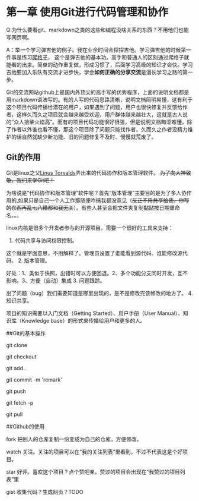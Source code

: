 第一章 使用Git进行代码管理和协作
===

Q:为什么要看git、markdown之类的这些和编程没啥关系的东西？不用他们也能写网页啊。

A：举一个学习弹吉他的例子。我在业余时间会探探吉他。学习弹吉他的时候第一件事是练习[爬格子](https://www.baidu.com/s?wd=%E7%88%AC%E6%A0%BC%E5%AD%90&rsv_spt=1&rsv_iqid=0xd1ecd6cb00407f18&issp=1&f=8&rsv_bp=0&rsv_idx=2&ie=utf-8&tn=baiduhome_pg&rsv_enter=1&rsv_sug3=6&rsv_sug1=6&rsv_sug7=101)，
这个是弹吉他的基本功。高手和普通人的区别通过爬格子就能看的出来。简单的动作重复做，形成习惯了，后面学习高级的知识才会快。学习吉他要加入乐队有交流才进步快，学会**如何正确的分享交流**是漫长学习之路的第一步。

Git的交流网站github上是国内外顶尖的高手写的优秀程序，上面的说明文档都是用markdown语法写的。有的人写的代码思路清晰，说明文档简明易懂，这有利于这个项目代码传播给潜在的用户，如果遇到了问题，用户也很快修复并反馈给作者，这样久而久之项目就会越来越受欢迎，用户群体越来越壮大，这就是古人说的“众人拾柴火焰高”。而有的项目代码功能很好很强，但是说明文档晦涩难懂，除了作者以外谁也看不懂，那这个项目除了问题只能找作者，久而久之作者没精力维护的话自然就缺少新功能、旧的问题修复不及时、慢慢就荒废了。


Git的作用
----
Git是linux之父[Linus Torvalds](http://www.landiannews.com/archives/16232.html)弄出来的代码协作和版本管理软件。
~~为了向大神致敬，我们来学Git吧！~~

为啥说是“代码协作和版本管理”软件呢？首先“版本管理”主要目的是为了多人协作用的,如果只是自己一个人工作那随便咋搞我都没意见（~~反正不用共享给我，你写的东西再乱七八糟都和我无关~~）。有些人甚至会把文件夹复制黏贴按日期重命名。。。

linux内核是很多个开发者参与的开源项目，需要一个很好的工具来支持：

1. 代码共享与访问权限控制。

这个就是字面意思，不用解释了。管理员设置了谁能看到源代码、谁能修改源代码。
2. 版本管理。

好处：1、类似于快照，出错时可以方便回退。2、多个功能分支同时开发，互不影响。3、方便（自动）集成
3. 问题跟踪。

出了问题（bug）我们需要知道是哪里出现的，是不是修改完该修改的地方了。
4. 知识共享。

项目的知识需要以入门文档（Getting Started）、用户手册（User Manual）、知识库（Knowledge base）的形式来传播给用户和更多的人。

##Git的基本操作

git clone

git checkout

git add .

git commit -m 'remark'

git push

git fetch -p

git pull

##Github的使用

fork 把别人的仓库复制一份变成为自己的仓库，方便修改。

watch 关注。关注的项目可以在“我的关注列表”里看到，不过不代表这是个好项目。

star 好评。喜欢这个项目？点个赞吧亲。赞过的项目会出现在“我赞过的项目列表”里

gist 收集代码？生成网页？TODO
